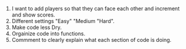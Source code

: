 1. I want to add players so that they can face each other and increment and show scores.
2. Different settings "Easy" "Medium "Hard".
3. Make code less Dry.
4. Orgainize code into functions.
5. Commment to clearly explain what each section of code is doing.
